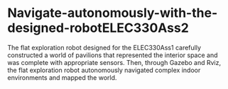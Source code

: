 # Navigate-autonomously-with-the-designed-robotELEC330Ass2
The flat exploration robot designed for the ELEC330Ass1 carefully constructed a world of pavilions that represented the interior space and was complete with appropriate sensors. Then, through Gazebo and Rviz, the flat exploration robot autonomously navigated complex indoor environments and mapped the world.
